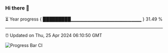 ### Hi there 👋

⏳ Year progress { █████████▁▁▁▁▁▁▁▁▁▁▁▁▁▁▁▁▁▁▁▁▁ } 31.49 %

---

⏰ Updated on Thu, 25 Apr 2024 06:10:50 GMT

![Progress Bar CI](https://github.com/Shyam-Makwana/GitHub-Actions-Demo/workflows/Progress%20Bar%20CI/badge.svg)
